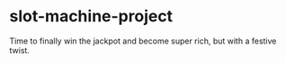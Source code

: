 # slot-machine-project
Time to finally win the jackpot and become super rich, but with a festive twist.

<!-- A README.md file with these sections:

☐ SLOT MACHINE JACKPOT!!!
Hopefully, you get to win the super jackpot so you can go on a shopping spree for the holidays.

☐ Screenshot(s): Images of your actual game.

☐ Technologies Used:
HTML: The HTML was used to create the landing page for the slot machine as well as create a variety of headers and some buttons to make the game more interactive.

CSS: I wanted to make my slot machine have Christmas colors as well as be visually intuitive to the user.

JavaScript: Since the game is Christmas themed, I chose relevant emojis to make things festive as well as created game rules to make only a certain condition the winning one. An array shows the available emojis with correct methods making sure that the emojis are drawn at random.

☐ Getting Started: In this section include the link to your deployed game and any instructions you deem important.

☐ Next Steps: 
For this MVP, 3 emojis is managable though I can increase number to approximately 5 to make the game more difficult for the user.
Smooth out the spinning feature for each slot box. 
Add more sounds to keep the game exciting to the player.
Make the jackpot a changing number.
Other code that is scaleable to other holidays such as Valentines, 4th of July, etc.
Will likely want to incorporate mobiile-first design though I imagine the majority of users would want to play a slot machine on a full browser?
